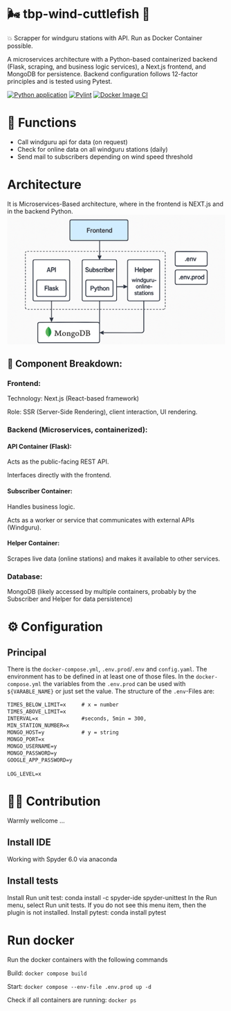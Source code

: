 # 🌬️ tbp-wind-cuttlefish 💨
💥 Scrapper for windguru stations with API. Run as Docker Container possible.

A microservices architecture with a Python-based containerized backend (Flask, scraping, and business logic services), a Next.js frontend, and MongoDB for persistence. Backend configuration follows 12-factor principles and is tested using Pytest.

[![Python application](https://github.com/elBeato/tbp-wind-cuttlefish/actions/workflows/python-app.yml/badge.svg?branch=main)](https://github.com/elBeato/tbp-wind-cuttlefish/actions/workflows/python-app.yml)
[![Pylint](https://github.com/elBeato/tbp-wind-cuttlefish/actions/workflows/pylint.yml/badge.svg?branch=main)](https://github.com/elBeato/tbp-wind-cuttlefish/actions/workflows/pylint.yml)
[![Docker Image CI](https://github.com/elBeato/tbp-wind-cuttlefish/actions/workflows/docker-image.yml/badge.svg?branch=main)](https://github.com/elBeato/tbp-wind-cuttlefish/actions/workflows/docker-image.yml)

# 🧰 Functions
- Call windguru api for data (on request)
- Check for online data on all windguru stations (daily)
- Send mail to subscribers depending on wind speed threshold

# Architecture
It is Microservices-Based architecture, where in the frontend
is NEXT.js and in the backend Python. 
![Architecture.png](imgs/Architecture.png)
## 🧩 Component Breakdown:
### Frontend:
Technology: Next.js (React-based framework)

Role: SSR (Server-Side Rendering), client interaction, UI rendering.

### Backend (Microservices, containerized):

#### API Container (Flask):

Acts as the public-facing REST API.

Interfaces directly with the frontend.

#### Subscriber Container:

Handles business logic.

Acts as a worker or service that communicates with external APIs (Windguru).

#### Helper Container:

Scrapes live data (online stations) and makes it available to other services.

### Database:
MongoDB (likely accessed by multiple containers, probably by the Subscriber and Helper for data persistence)


# ⚙️ Configuration
## Principal
There is the `docker-compose.yml`, `.env.prod`/`.env` and `config.yaml`. The environment
has to be defined in at least one of those files. In the `docker-compose.yml` the variables
from the `.env.prod` can be used with `${VARABLE_NAME}` or just set the value. The structure
of the `.env`-Files are: 
```
TIMES_BELOW_LIMIT=x     # x = number
TIMES_ABOVE_LIMIT=x
INTERVAL=x              #seconds, 5min = 300,
MIN_STATION_NUMBER=x
MONGO_HOST=y            # y = string
MONGO_PORT=x
MONGO_USERNAME=y
MONGO_PASSWORD=y
GOOGLE_APP_PASSWORD=y

LOG_LEVEL=x
```

# 🧑‍💻 Contribution
Warmly wellcome ... 

## Install IDE
Working with Spyder 6.0 via anaconda

## Install tests
Install Run unit test: conda install -c spyder-ide spyder-unittest
In the Run menu, select Run unit tests. If you do not see this menu item, then the plugin is not installed.
Install pytest: conda install pytest

# Run docker
Run the docker containers with the following commands

Build: ``docker compose build``

Start: ``docker compose --env-file .env.prod up -d``

Check if all containers are running: ``docker ps``
